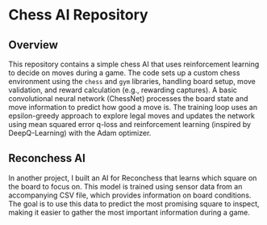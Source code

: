 # Chess AI Repository

## Overview

This repository contains a simple chess AI that uses reinforcement learning to decide on moves during a game. The code sets up a custom chess environment using the `chess` and `gym` libraries, handling board setup, move validation, and reward calculation (e.g., rewarding captures). A basic convolutional neural network (ChessNet) processes the board state and move information to predict how good a move is. The training loop uses an epsilon-greedy approach to explore legal moves and updates the network using mean squared error q-loss and reinforcement learning (inspired by DeepQ-Learning) with the Adam optimizer.

## Reconchess AI

In another project, I built an AI for Reconchess that learns which square on the board to focus on. This model is trained using sensor data from an accompanying CSV file, which provides information on board conditions. The goal is to use this data to predict the most promising square to inspect, making it easier to gather the most important information during a game.
